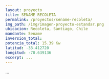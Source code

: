 ```yaml
---
layout: proyecto
title: SENAME RECOLETA
permalink: /proyectos/sename-recoleta/
img_path: /img/imagen-proyecto-estandar.png
ubicacion: Recoleta, Santiago, Chile
mandante: Sename
inversion_total:
potencia_total: 15.39 Kw
latitud: -33.412720
longitud: -70.639136
excerpt: ...
---
```


...
